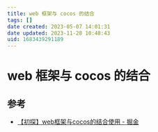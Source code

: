 ```yaml
---
title: web 框架与 cocos 的结合
tags: []
date created: 2023-05-07 14:01:31
date updated: 2023-11-28 10:48:43
uid: 1683439291189
---
```


# web 框架与 cocos 的结合

## 参考

- [【初探】web框架与cocos的结合使用 - 掘金](https://juejin.cn/post/6949044814008549389)
